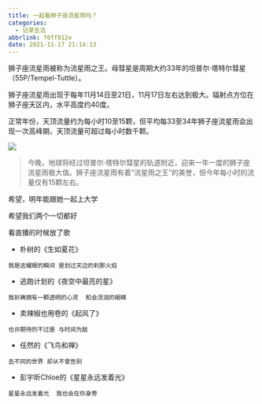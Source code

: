 ```yaml
---
title: 一起看狮子座流星雨吗？
categories:
  - 记录生活
abbrlink: f0ff812e
date: 2021-11-17 21:14:13
---
```



狮子座流星雨被称为流星雨之王。母彗星是周期大约33年的坦普尔·塔特尔彗星（55P/Tempel-Tuttle）。

狮子座流星雨出现于每年11月14日至21日，11月17日左右达到极大。辐射点方位在狮子座天区内，水平高度约40度。

正常年份，天顶流量约为每小时10至15颗，但平均每33至34年狮子座流星雨会出现一次高峰期，天顶流量可超过每小时数千颗。

![](lxy.png)

>今晚，地球将经过坦普尔·塔特尔彗星的轨道附近，迎来一年一度的狮子座流星雨极大值。狮子座流星雨有着“流星雨之王”的美誉，但今年每小时的流量仅有15颗左右。

希望，明年能跟她一起上大学

希望我们两个一切都好

看直播的时候放了歌

 - 朴树的《生如夏花》
```
我是这耀眼的瞬间 是划过天边的刹那火焰
```
 - 逃跑计划的《夜空中最亮的星》
```
我祈祷拥有一颗透明的心灵  和会流泪的眼睛
```
 - 卖辣椒也用卷的《起风了》
```
也许期待的不过是 与时间为敌
```
 - 任然的《飞鸟和禅》
```
去不同的世界 却从不曾告别
```
 - 彭宇昕Chloe的《星星永远发着光》
```
星星永远发着光  我也会在你身旁
```